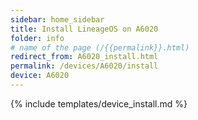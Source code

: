 ```yaml
---
sidebar: home_sidebar
title: Install LineageOS on A6020
folder: info
# name of the page (/{{permalink}}.html)
redirect_from: A6020_install.html
permalink: /devices/A6020/install
device: A6020
---
```

{% include templates/device_install.md %}
